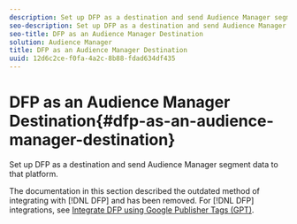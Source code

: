 ```yaml
---
description: Set up DFP as a destination and send Audience Manager segment data to that platform.
seo-description: Set up DFP as a destination and send Audience Manager segment data to that platform.
seo-title: DFP as an Audience Manager Destination
solution: Audience Manager
title: DFP as an Audience Manager Destination
uuid: 12d6c2ce-f0fa-4a2c-8b88-fdad634df435
---
```


# DFP as an Audience Manager Destination{#dfp-as-an-audience-manager-destination}

Set up DFP as a destination and send Audience Manager segment data to that platform.

The documentation in this section described the outdated method of integrating with [!DNL DFP] and has been removed. For [!DNL DFP] integrations, see [Integrate DFP using Google Publisher Tags (GPT)](../c-integration/gpt-aam-destination/gpt-aam-requirements.md). 
